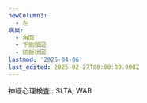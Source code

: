 ```yaml
---
newColumn3:
  - 左
病巣:
  - 角回
  - 下側頭回
  - 紡錘状回
lastmod: '2025-04-06'
last_edited: 2025-02-27T00:00:00.000Z
---
```


神経心理検査:: SLTA, WAB
